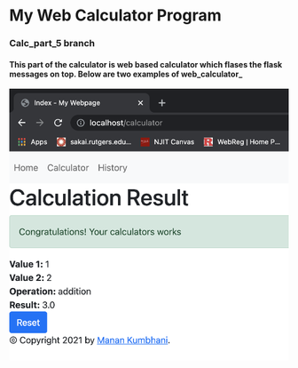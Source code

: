 # My Web Calculator Program
### Calc_part_5 branch
#### This part of the calculator is web based calculator which flases the flask messages on top. Below are two examples of web_calculator_
![](test_image/image_7.png)